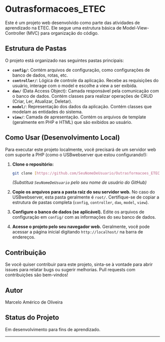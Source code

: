 # Outrasformacoes_ETEC

Este é um projeto web desenvolvido como parte das atividades de aprendizado na ETEC. Ele segue uma estrutura básica de Model-View-Controller (MVC) para organização do código.

## Estrutura de Pastas

O projeto está organizado nas seguintes pastas principais:

* **`config/`**: Contém arquivos de configuração, como configurações de banco de dados, rotas, etc.
* **`controller/`**: Lógica de controle da aplicação. Recebe as requisições do usuário, interage com o model e escolhe a view a ser exibida.
* **`dao/`** (Data Access Object): Camada responsável pela comunicação com o banco de dados. Contém classes para realizar operações de CRUD (Criar, Ler, Atualizar, Deletar).
* **`model/`**: Representação dos dados da aplicação. Contém classes que modelam as entidades do sistema.
* **`view/`**: Camada de apresentação. Contém os arquivos de template (geralmente em PHP e HTML) que são exibidos ao usuário.

## Como Usar (Desenvolvimento Local)

Para executar este projeto localmente, você precisará de um servidor web com suporte a PHP (como o USBwebserver que estou configurando!):

1.  **Clone o repositório:**

    ```bash
    git clone [https://github.com/SeuNomeDeUsuario/Outrasformacoes_ETEC.git](https://github.com/SeuNomeDeUsuario/Outrasformacoes_ETEC.git)
    ```

    *(Substitua `SeuNomeDeUsuario` pelo seu nome de usuário do GitHub)*

2.  **Copie os arquivos para a pasta raiz do seu servidor web.** No caso do USBwebserver, esta pasta geralmente é `root/`. Certifique-se de copiar a estrutura de pastas completa (`config`, `controller`, `dao`, `model`, `view`).

3.  **Configure o banco de dados (se aplicável).** Edite os arquivos de configuração em `config/` com as informações do seu banco de dados.

4.  **Acesse o projeto pelo seu navegador web.** Geralmente, você pode acessar a página inicial digitando `http://localhost/` na barra de endereços.

## Contribuição

Se você quiser contribuir para este projeto, sinta-se à vontade para abrir issues para relatar bugs ou sugerir melhorias. Pull requests com contribuições são bem-vindos!


## Autor

Marcelo Américo de Oliveira 

## Status do Projeto

Em desenvolvimento para fins de aprendizado.

---
